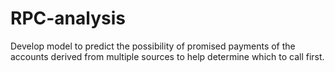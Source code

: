 # RPC-analysis
Develop model to predict the possibility of promised payments of the accounts derived from multiple sources to help determine which to call first. 
